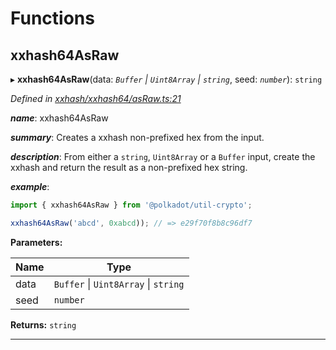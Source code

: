 

# Functions

<a id="xxhash64asraw"></a>

##  xxhash64AsRaw

▸ **xxhash64AsRaw**(data: *`Buffer` \| `Uint8Array` \| `string`*, seed: *`number`*): `string`

*Defined in [xxhash/xxhash64/asRaw.ts:21](https://github.com/polkadot-js/common/blob/c5e0fac/packages/util-crypto/src/xxhash/xxhash64/asRaw.ts#L21)*

*__name__*: xxhash64AsRaw

*__summary__*: Creates a xxhash non-prefixed hex from the input.

*__description__*: From either a `string`, `Uint8Array` or a `Buffer` input, create the xxhash and return the result as a non-prefixed hex string.

*__example__*:   

```javascript
import { xxhash64AsRaw } from '@polkadot/util-crypto';

xxhash64AsRaw('abcd', 0xabcd)); // => e29f70f8b8c96df7
```

**Parameters:**

| Name | Type |
| ------ | ------ |
| data | `Buffer` \| `Uint8Array` \| `string` |
| seed | `number` |

**Returns:** `string`

___

